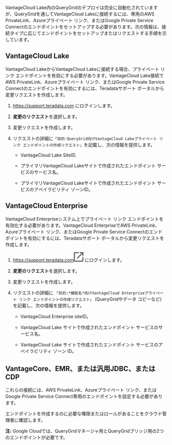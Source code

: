 VantageCloud Lake内のQueryGridのデプロイは完全に自動化されていますが、QueryGridを通してVantageCloud Lakeに接続するには、専用のAWS PrivateLink、Azureプライベート リンク、またはGoogle Private Service Connectのエンドポイントをセットアップする必要があります。次の情報は、接続タイプに応じてエンドポイントをセットアップまたはリクエストする手順を示しています。

VantageCloud Lake
-----------------

VantageCloud LakeからVantageCloud Lakeに接続する場合、プライベート リンク エンドポイントを有効にする必要があります。VantageCloud Lake接続でAWS PrivateLink、Azureプライベート リンク、またはGoogle Private Service Connectのエンドポイントを有効にするには、Teradataサポート ポータルから変更リクエストを作成します。

1.  <https://support.teradata.com> にログインします。

2.  **変更のリクエスト**を選択します。

3.  変更リクエストを作成します。

4.  リクエストの詳細に`「目的:QueryGrid向けVantageCloud Lakeプライベート リンク エンドポイントの作成リクエスト」`を記載し、次の情報を提供します。

    -   VantageCloud Lake SiteID.

    -   プライマリVantageCloud Lakeサイトで作成されたエンドポイント サービスのサービス名。

    -   プライマリVantageCloud Lakeサイトで作成されたエンドポイント サービスのアベイラビリティ ゾーンID。

VantageCloud Enterprise
-----------------------

VantageCloud Enterpriseシステム上でプライベート リンク エンドポイントを有効化する必要があります。VantageCloud EnterpriseでAWS PrivateLink、Azureプライベート リンク、またはGoogle Private Service Connectのエンドポイントを有効にするには、Teradataサポート ポータルから変更リクエストを作成します。

1.  <https://support.teradata.com>![External link](Images/pyn1722886689405.svg) にログインします。

2.  **変更のリクエスト**を選択します。

3.  変更リクエストを作成します。

4.  リクエストの詳細に `「目的:*機能名*向けVantageCloud Enterpriseプライベート リンク エンドポイントの作成リクエスト」` (QueryGridやデータ コピーなど) を記載し、次の情報を提供します。

    -   VantageCloud Enterprise siteID。

    -   VantageCloud Lake サイトで作成されたエンドポイント サービスのサービス名。

    -   VantageCloud Lake サイトで作成されたエンドポイント サービスのアベイラビリティ ゾーン ID。

VantageCore、EMR、または汎用JDBC、またはCDP
-------------------------------------------

これらの接続には、AWS PrivateLink、Azureプライベート リンク、またはGoogle Private Service Connect専用のエンドポイントを設定する必要があります。

エンドポイントを作成するのに必要な権限またはロールがあることをクラウド管理者に確認します。

**注:** Google Cloudでは、QueryGridマネージャ用とQueryGridブリッジ用の2つのエンドポイントが必要です。
